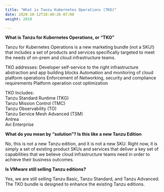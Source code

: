 ```yaml
---
title: "What is Tanzu Kubernetes Operations (TKO)"
date: 2020-10-12T18:40:26-07:00
weight: 2010

---
```


**What is Tanzu for Kubernetes Operations, or “TKO”**

Tanzu for Kubernetes Operations is a new marketing bundle (not a SKU!) that includes a set of products and services specifically targeted to meet the needs of on-prem and cloud infrastructure teams.   

TKO addresses:
Developer self-service to the right infrastructure abstraction and app building blocks
Automation and monitoring of cloud platform operations
Enforcement of Networking, security and compliance requirements
Platform operation cost optimization

TKO Includes:  
Tanzu Standard Runtime (TKG)  
Tanzu Mission Control (TMC)  
Tanzu Observability (TO)  
Tanzu Service Mesh Advanced (TSM)  
Antrea   
Avi Enterprise  


**What do you mean by “solution”? Is this like a new Tanzu Edition**   

No, this is not a new Tanzu edition, and it is not a new SKU. Right now, it is simply a set of existing product SKUs and services that deliver a key set of capabilities that we believe cloud infrastructure teams need in order to achieve their business outcomes.


**Is VMware still selling Tanzu editions?**

Yes, we are still selling Tanzu Basic, Tanzu Standard, and Tanzu Advanced. The TKO bundle is designed to enhance the existing Tanzu editions.


